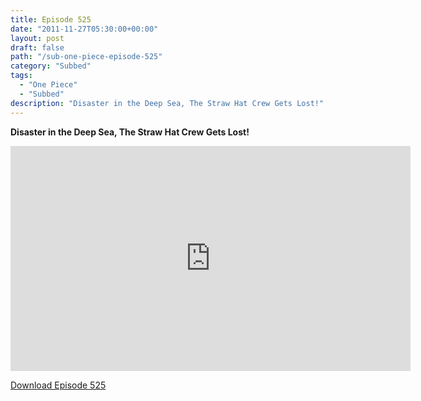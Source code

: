 ```yaml
---
title: Episode 525
date: "2011-11-27T05:30:00+00:00"
layout: post
draft: false
path: "/sub-one-piece-episode-525"
category: "Subbed"
tags:
  - "One Piece"
  - "Subbed"
description: "Disaster in the Deep Sea, The Straw Hat Crew Gets Lost!"
---
```


**Disaster in the Deep Sea, The Straw Hat Crew Gets Lost!**

<iframe width="640" height="360" src="https://www.rapidvideo.com/e/G6FRPF62FG" frameborder="0" marginwidth=0 marginheight=0 scrolling=no allowfullscreen></iframe>

<a href="http://ouo.io/qs/eCodkFEQ?s=https://rapidvid.to/d/https://www.rapidvideo.com/e/G6FRPF62FG">Download Episode 525</a>
